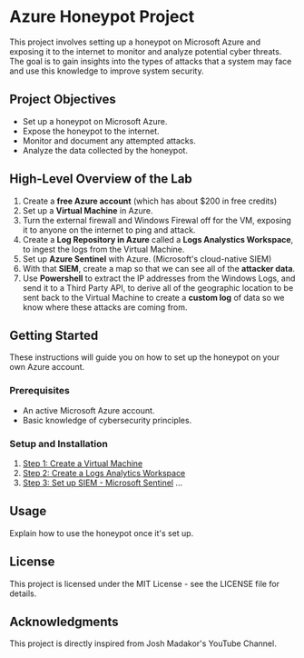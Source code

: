 # Azure Honeypot Project

This project involves setting up a honeypot on Microsoft Azure and exposing it to the internet to monitor and analyze potential cyber threats. The goal is to gain insights into the types of attacks that a system may face and use this knowledge to improve system security.

## Project Objectives

- Set up a honeypot on Microsoft Azure.
- Expose the honeypot to the internet.
- Monitor and document any attempted attacks.
- Analyze the data collected by the honeypot.

## High-Level Overview of the Lab
 1. Create a **free Azure account** (which has about $200 in free  credits)
 2. Set up a **Virtual Machine** in Azure.
 3. Turn the external firewall and Windows Firewal off for the VM, exposing it to anyone on the internet to ping and attack.
 4. Create a **Log Repository in Azure** called a **Logs Analystics Workspace**, to ingest the logs from the Virtual Machine.
 5. Set up **Azure Sentinel** with Azure. (Microsoft's cloud-native SIEM)
 6. With that **SIEM**, create a map so that we can see all of the **attacker data**.
 7. Use **Powershell** to extract the IP addresses from the Windows Logs, and send it to a Third Party API, to derive  all of the geographic location to be sent back to the Virtual Machine to create a **custom log** of data so we know where these attacks are coming from.

## Getting Started

These instructions will guide you on how to set up the honeypot on your own Azure account.

### Prerequisites

- An active Microsoft Azure account.
- Basic knowledge of cybersecurity principles.

### Setup and Installation

1. [Step 1: Create a Virtual Machine](https://github.com/ZeroTrustAccess/Honeypot/blob/main/Step1_VM.md)
2. [Step 2: Create a Logs Analytics Workspace](https://github.com/ZeroTrustAccess/Honeypot/blob/main/Step2_LAW.md)
3. [Step 3: Set up SIEM - Microsoft Sentinel](https://github.com/ZeroTrustAccess/Honeypot/blob/main/Step3_Sent.md)
   ...

## Usage

Explain how to use the honeypot once it's set up.


## License

This project is licensed under the MIT License - see the LICENSE file for details.

## Acknowledgments

This project is directly inspired from Josh Madakor's YouTube Channel.
